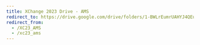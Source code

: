 ```yaml
---
title: XChange 2023 Drive - AMS
redirect_to: https://drive.google.com/drive/folders/1-BWLrEumrUAHYJ4QEumV0eUTSi-rV29b?usp=share_link
redirect_from: 
  - /XC23_AMS
  - /xc23_ams
---
```

